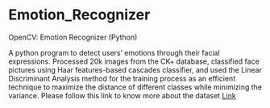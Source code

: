 # Emotion_Recognizer
OpenCV: Emotion Recognizer (Python)

A python program to detect users’ emotions through their facial expressions. Processed 20k images from the CK+ database, classified face pictures using Haar features-based cascades classifier, and used the Linear Discriminant Analysis method for the training process as an efficient technique to maximize the distance of different classes while minimizing the variance.
Please follow this link to know more about the dataset <a href='http://www.consortium.ri.cmu.edu/index.php'>Link</a>
